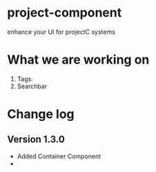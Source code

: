 # project-component
enhance your UI for projectC systems


# What we are working on
1. Tags 
1. Searchbar
# Change log
## Version 1.3.0
- Added Container Component
- 